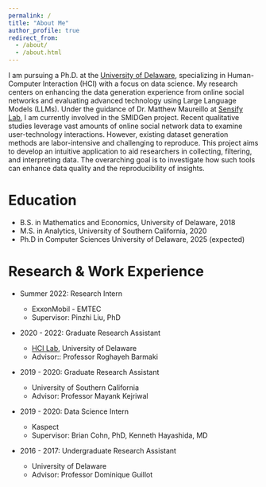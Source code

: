 ```yaml
---
permalink: /
title: "About Me"
author_profile: true
redirect_from: 
  - /about/
  - /about.html
---
```

I am pursuing a Ph.D. at the [University of Delaware](www.udel.edu), specializing in Human-Computer Interaction (HCI) with a focus on data science. My research centers on enhancing the data generation experience from online social networks and evaluating advanced technology using Large Language Models (LLMs). Under the guidance of Dr. Matthew Maureillo at [Sensify Lab](https://sensifylab.cis.udel.edu/), I am currently involved in the SMIDGen project. Recent qualitative studies leverage vast amounts of online social network data to examine user-technology interactions. However, existing dataset generation methods are labor-intensive and challenging to reproduce. This project aims to develop an intuitive application to aid researchers in collecting, filtering, and interpreting data. The overarching goal is to investigate how such tools can enhance data quality and the reproducibility of insights.


Education
======
* B.S. in Mathematics and Economics, University of Delaware, 2018
* M.S. in Analytics, University of Southern California, 2020
* Ph.D in Computer Sciences University of Delaware, 2025 (expected)

Research & Work Experience
======
* Summer 2022: Research Intern
  * ExxonMobil - EMTEC
  * Supervisor: Pinzhi Liu, PhD

* 2020 - 2022: Graduate Research Assistant
  * [HCI Lab](https://sites.udel.edu/hci-lab/), University of Delaware
  * Advisor:: Professor Roghayeh Barmaki

* 2019 - 2020: Graduate Research Assistant
  * University of Southern California
  * Advisor: Professor Mayank Kejriwal
 
* 2019 - 2020: Data Science Intern
  * Kaspect
  * Supervisor: Brian Cohn, PhD, Kenneth Hayashida, MD
 
* 2016 - 2017: Undergraduate Research Assistant
  * University of Delaware
  * Advisor: Professor Dominique Guillot
